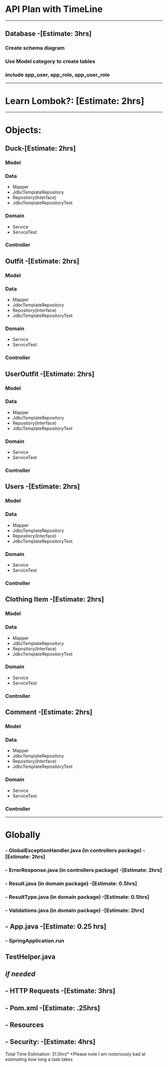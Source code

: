 # **API Plan with TimeLine**


----------------------------------
## Database  -[Estimate: 3hrs]
### Create schema diagram
### Use Model category to create tables
### include app_user, app_role, app_user_role
--------------------------------------------


# Learn Lombok?: [Estimate: 2hrs]

___________________________
# Objects: 
## Duck-[Estimate: 2hrs]
### Model
### Data
-  Mapper
-  JdbcTemplateRepository
-  Repository(Interface)
-  JdbcTemplateRepositoryTest
### Domain
-  Service
-  ServiceTest
### Controller

## Outfit -[Estimate: 2hrs]
### Model
### Data
-  Mapper
-  JdbcTemplateRepository
-  Repository(Interface)
-  JdbcTemplateRepositoryTest
### Domain
-  Service
-  ServiceTest
### Controller

## UserOutfit -[Estimate: 2hrs]
### Model
### Data
-  Mapper
-  JdbcTemplateRepository
-  Repository(Interface)
-  JdbcTemplateRepositoryTest
### Domain
-  Service
-  ServiceTest
### Controller


## Users -[Estimate: 2hrs]
### Model
### Data
-  Mapper
-  JdbcTemplateRepository
-  Repository(Interface)
-  JdbcTemplateRepositoryTest
### Domain
-  Service
-  ServiceTest
### Controller

## Clothing Item -[Estimate: 2hrs]
### Model
### Data
-  Mapper
-  JdbcTemplateRepository
-  Repository(Interface)
-  JdbcTemplateRepositoryTest
### Domain
-  Service
-  ServiceTest
### Controller


## Comment -[Estimate: 2hrs]
### Model
### Data
-  Mapper
-  JdbcTemplateRepository
-  Repository(Interface)
-  JdbcTemplateRepositoryTest
### Domain
-  Service
-  ServiceTest
### Controller

------------------------------



# Globally
### - GlobalExceptionHandler.java (in controllers package) -[Estimate: 2hrs]
### - ErrorResponse.java  (in controllers package) -[Estimate: 2hrs]
### - Result.java (in domain package) -[Estimate: 0.5hrs]
### - ResultType.java (in domain package) -[Estimate: 0.5hrs]
### - Validations.java (in domain package)  -[Estimate: 2hrs]

## - App.java  -[Estimate: 0.25 hrs]
### - SpringApplication.run


## TestHelper.java
*if needed*
-------------------------------
## - HTTP Requests  -[Estimate: 3hrs]
## - Pom.xml   -[Estimate: .25hrs]
## - Resources 

## - Security:  -[Estimate: 4hrs]



Total Time Estimation: 31.5hrs*
*Please note I am notoriously bad at estimating how long a task takes


